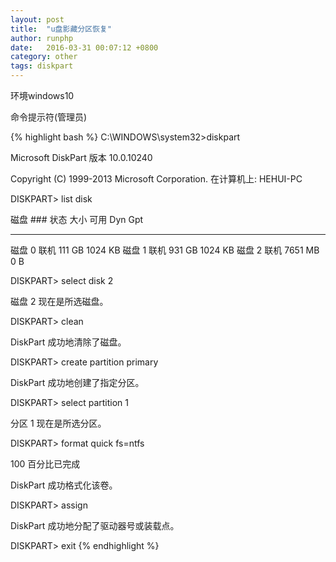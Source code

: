 ```yaml
---
layout: post
title:  "u盘影藏分区恢复"
author: runphp
date:   2016-03-31 00:07:12 +0800
category: other
tags: diskpart
---
```

环境windows10

命令提示符(管理员)

{% highlight bash %}
C:\WINDOWS\system32>diskpart

Microsoft DiskPart 版本 10.0.10240

Copyright (C) 1999-2013 Microsoft Corporation.
在计算机上: HEHUI-PC

DISKPART> list disk

  磁盘 ###  状态           大小     可用     Dyn  Gpt
  --------  -------------  -------  -------  ---  ---
  磁盘 0    联机              111 GB  1024 KB
  磁盘 1    联机              931 GB  1024 KB
  磁盘 2    联机             7651 MB      0 B

DISKPART> select disk 2

磁盘 2 现在是所选磁盘。

DISKPART> clean

DiskPart 成功地清除了磁盘。

DISKPART> create partition primary

DiskPart 成功地创建了指定分区。

DISKPART> select partition 1

分区 1 现在是所选分区。

DISKPART> format quick fs=ntfs

  100 百分比已完成

DiskPart 成功格式化该卷。

DISKPART> assign

DiskPart 成功地分配了驱动器号或装载点。

DISKPART> exit
{% endhighlight %}
